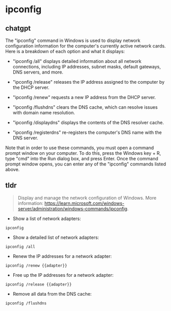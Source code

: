 # ipconfig 
## chatgpt 
The "ipconfig" command in Windows is used to display network configuration information for the computer's currently active network cards. Here is a breakdown of each option and what it displays:

- "ipconfig /all" displays detailed information about all network connections, including IP addresses, subnet masks, default gateways, DNS servers, and more.

- "ipconfig /release" releases the IP address assigned to the computer by the DHCP server.

- "ipconfig /renew" requests a new IP address from the DHCP server.

- "ipconfig /flushdns" clears the DNS cache, which can resolve issues with domain name resolution.

- "ipconfig /displaydns" displays the contents of the DNS resolver cache.

- "ipconfig /registerdns" re-registers the computer's DNS name with the DNS server.

Note that in order to use these commands, you must open a command prompt window on your computer. To do this, press the Windows key + R, type "cmd" into the Run dialog box, and press Enter. Once the command prompt window opens, you can enter any of the "ipconfig" commands listed above. 

## tldr 
 
> Display and manage the network configuration of Windows.
> More information: <https://learn.microsoft.com/windows-server/administration/windows-commands/ipconfig>.

- Show a list of network adapters:

`ipconfig`

- Show a detailed list of network adapters:

`ipconfig /all`

- Renew the IP addresses for a network adapter:

`ipconfig /renew {{adapter}}`

- Free up the IP addresses for a network adapter:

`ipconfig /release {{adapter}}`

- Remove all data from the DNS cache:

`ipconfig /flushdns`
